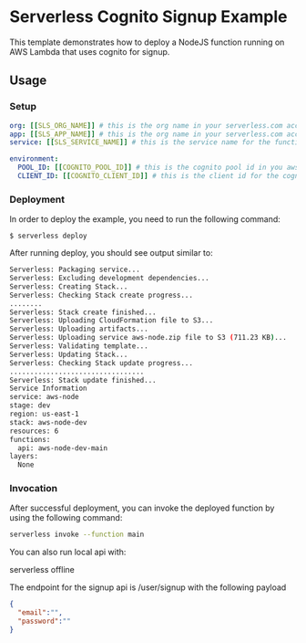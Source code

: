 <!--
title: 'Serverless Cognito Signup Example'
description: 'This template demonstrates how to deploy a NodeJS function running on AWS Lambda that uses cognito for signup.'
layout: Doc
framework: v2
platform: AWS
language: nodeJS
authorLink: 'https://github.com/LabDevs-ninja'
authorName: 'José Menezes @ LabDevs.ninja'
authorAvatar: 'https://avatars.githubusercontent.com/u/2001467?s=60&v=4'
-->


# Serverless Cognito Signup Example

This template demonstrates how to deploy a NodeJS function running on AWS Lambda that uses cognito for signup.

## Usage

### Setup

```yml
org: [[SLS_ORG_NAME]] # this is the org name in your serverless.com account in your serverless.com account
app: [[SLS_APP_NAME]] # this is the org name in your serverless.com account in your serverless.com account
service: [[SLS_SERVICE_NAME]] # this is the service name for the function

environment:
  POOL_ID: [[COGNITO_POOL_ID]] # this is the cognito pool id in you aws account
  CLIENT_ID: [[COGNITO_CLIENT_ID]] # this is the client id for the cognito user pool in your aws account
```

### Deployment

In order to deploy the example, you need to run the following command:

```
$ serverless deploy
```

After running deploy, you should see output similar to:

```bash
Serverless: Packaging service...
Serverless: Excluding development dependencies...
Serverless: Creating Stack...
Serverless: Checking Stack create progress...
........
Serverless: Stack create finished...
Serverless: Uploading CloudFormation file to S3...
Serverless: Uploading artifacts...
Serverless: Uploading service aws-node.zip file to S3 (711.23 KB)...
Serverless: Validating template...
Serverless: Updating Stack...
Serverless: Checking Stack update progress...
.................................
Serverless: Stack update finished...
Service Information
service: aws-node
stage: dev
region: us-east-1
stack: aws-node-dev
resources: 6
functions:
  api: aws-node-dev-main
layers:
  None
```

### Invocation

After successful deployment, you can invoke the deployed function by using the following command:

```bash
serverless invoke --function main
```
You can also run local api with:

serverless offline

The endpoint for the signup api is /user/signup with the following payload

```json
{
  "email":"",
  "password":""
}
```
